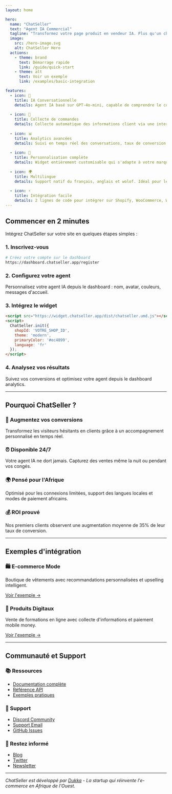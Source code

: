 ```yaml
---
layout: home

hero:
  name: "ChatSeller"
  text: "Agent IA Commercial"
  tagline: "Transformez votre page produit en vendeur IA. Plus qu'un chatbot, un commercial autonome qui guide jusqu'à la commande."
  image:
    src: /hero-image.svg
    alt: ChatSeller Hero
  actions:
    - theme: brand
      text: Démarrage rapide
      link: /guide/quick-start
    - theme: alt
      text: Voir un exemple
      link: /examples/basic-integration

features:
  - icon: 🤖
    title: IA Conversationnelle
    details: Agent IA basé sur GPT-4o-mini, capable de comprendre le contexte et de répondre de manière naturelle à vos clients.
  
  - icon: 🛒
    title: Collecte de commandes
    details: Collecte automatique des informations client via une interface chat intuitive, augmentant vos taux de conversion.
  
  - icon: 📊
    title: Analytics avancées
    details: Suivi en temps réel des conversations, taux de conversion et revenus générés par votre agent IA.
  
  - icon: 🎨
    title: Personnalisation complète
    details: Widget entièrement customisable qui s'adapte à votre marque et s'intègre parfaitement à votre site.
  
  - icon: 🌍
    title: Multilingue
    details: Support natif du français, anglais et wolof. Idéal pour le marché africain et international.
  
  - icon: ⚡
    title: Intégration facile
    details: 2 lignes de code pour intégrer sur Shopify, WooCommerce, Wix ou n'importe quel site web.
---
```


## Commencer en 2 minutes

Intégrez ChatSeller sur votre site en quelques étapes simples :

### 1. Inscrivez-vous

```bash
# Créez votre compte sur le dashboard
https://dashboard.chatseller.app/register
```

### 2. Configurez votre agent

Personnalisez votre agent IA depuis le dashboard : nom, avatar, couleurs, messages d'accueil.

### 3. Intégrez le widget

```html
<script src="https://widget.chatseller.app/dist/chatseller.umd.js"></script>
<script>
  ChatSeller.init({
    shopId: 'VOTRE_SHOP_ID',
    theme: 'modern',
    primaryColor: '#ec4899',
    language: 'fr'
  });
</script>
```

### 4. Analysez vos résultats

Suivez vos conversions et optimisez votre agent depuis le dashboard analytics.

---

## Pourquoi ChatSeller ?

### 🎯 Augmentez vos conversions

Transformez les visiteurs hésitants en clients grâce à un accompagnement personnalisé en temps réel.

### ⏰ Disponible 24/7

Votre agent IA ne dort jamais. Capturez des ventes même la nuit ou pendant vos congés.

### 🌍 Pensé pour l'Afrique

Optimisé pour les connexions limitées, support des langues locales et modes de paiement africains.

### 💰 ROI prouvé

Nos premiers clients observent une augmentation moyenne de 35% de leur taux de conversion.

---

## Exemples d'intégration

<div class="grid grid-cols-1 md:grid-cols-2 gap-6 mt-8">
  <div class="border rounded-lg p-6">
    <h3 class="text-lg font-semibold mb-3">🛍 E-commerce Mode</h3>
    <p class="text-gray-600 mb-4">Boutique de vêtements avec recommandations personnalisées et upselling intelligent.</p>
    <a href="/examples/fashion-store" class="text-blue-600 hover:text-blue-800">Voir l'exemple →</a>
  </div>
  
  <div class="border rounded-lg p-6">
    <h3 class="text-lg font-semibold mb-3">📱 Produits Digitaux</h3>
    <p class="text-gray-600 mb-4">Vente de formations en ligne avec collecte d'informations et paiement mobile money.</p>
    <a href="/examples/digital-products" class="text-blue-600 hover:text-blue-800">Voir l'exemple →</a>
  </div>
</div>

---

## Communauté et Support

### 📚 Ressources
- [Documentation complète](/guide/introduction)
- [Référence API](/api/overview)
- [Exemples pratiques](/examples/basic-integration)

### 💬 Support
- [Discord Community](https://discord.gg/chatseller)
- [Support Email](mailto:support@chatseller.app)
- [GitHub Issues](https://github.com/Dukka-ChatSeller/chatseller-widget/issues)

### 🚀 Restez informé
- [Blog](https://blog.chatseller.app)
- [Twitter](https://twitter.com/chatseller)
- [Newsletter](https://chatseller.app/newsletter)

---

*ChatSeller est développé par [Dukka](https://dukka.app) - La startup qui réinvente l'e-commerce en Afrique de l'Ouest.*
